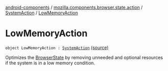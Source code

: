 [android-components](../../index.md) / [mozilla.components.browser.state.action](../index.md) / [SystemAction](index.md) / [LowMemoryAction](./-low-memory-action.md)

# LowMemoryAction

`object LowMemoryAction : `[`SystemAction`](index.md) [(source)](https://github.com/mozilla-mobile/android-components/blob/master/components/browser/state/src/main/java/mozilla/components/browser/state/action/BrowserAction.kt#L40)

Optimizes the [BrowserState](../../mozilla.components.browser.state.state/-browser-state/index.md) by removing unneeded and optional
resources if the system is in a low memory condition.

